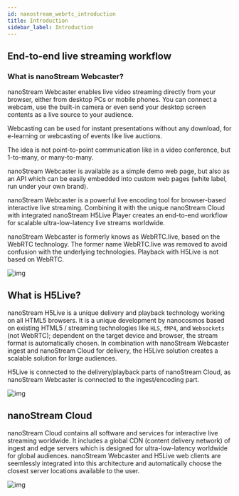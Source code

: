 ```yaml
---
id: nanostream_webrtc_introduction
title: Introduction
sidebar_label: Introduction
---
```


## End-to-end live streaming workflow

### What is nanoStream Webcaster?

nanoStream Webcaster enables live video streaming directly from your browser, either from desktop PCs or mobile phones. You can connect a webcam, use the built-in camera or even send your desktop screen contents as a live source to your audience.

Webcasting can be used for instant presentations without any download, for e-learning or webcasting of events like live auctions.

The idea is not point-to-point communication like in a video conference, but 1-to-many, or many-to-many.

nanoStream Webcaster is available as a simple demo web page, but also as an API which can be easily embedded into custom web pages (white label, run under your own brand).

nanoStream Webcaster is a powerful live encoding tool for browser-based interactive live streaming. Combining it with the unique nanoStream Cloud with integrated nanoStream H5Live Player creates an end-to-end workflow for scalable ultra-low-latency live streams worldwide.

nanoStream Webcaster is formerly knows as WebRTC.live, based on the WebRTC technology. The former name WebRTC.live was removed to avoid confusion with the underlying technologies. Playback with H5Live is not based on WebRTC.

![img](https://i1.wp.com/www.nanocosmos.de/blog/wp-content/uploads/2018/03/1.png?resize=800%2C230&ssl=1)



## What is H5Live?

nanoStream H5Live is a unique delivery and playback technology working on all HTML5 browsers. It is a unique development by nanocosmos based on existing HTML5 / streaming technologies like `HLS`, `fMP4`, and `Websockets` (not WebRTC); dependent on the target device and browser, the stream format is automatically chosen. In combination with nanoStream Webcaster ingest and nanoStream Cloud for delivery, the H5Live solution creates a scalable solution for large audiences.

H5Live is connected to the delivery/playback parts of nanoStream Cloud, as nanoStream Webcaster is connected to the ingest/encoding part.

![img](https://i0.wp.com/www.nanocosmos.de/blog/wp-content/uploads/2018/03/2.png?resize=800%2C451&ssl=1)


## nanoStream Cloud

nanoStream Cloud contains all software and services for interactive live streaming worldwide. It includes a global CDN (content delivery network) of ingest and edge servers which is designed for ultra-low-latency worldwide for global audiences. nanoStream Webcaster and H5Live web clients are seemlessly integrated into this architecture and automatically choose the closest server locations available to the user.



![img](https://i1.wp.com/www.nanocosmos.de/blog/wp-content/uploads/2018/03/Screen-Shot-2018-03-27-at-10.19.46.png?resize=800%2C311&ssl=1)